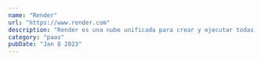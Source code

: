 ```yaml
---
name: "Render"
url: "https://www.render.com"
description: "Render es una nube unificada para crear y ejecutar todas sus aplicaciones y sitios web con certificados TLS gratuitos, una CDN global, protección DDoS, redes privadas e implementaciones automáticas desde Git."
category: "paas"
pubDate: "Jan 8 2023"
---
```


